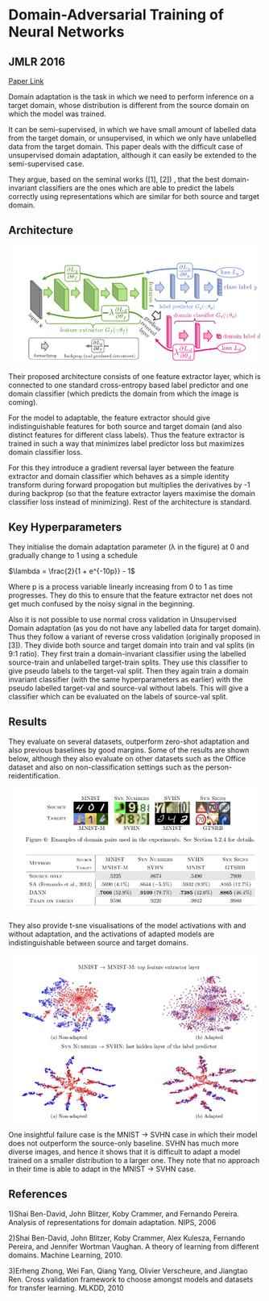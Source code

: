 

# Domain-Adversarial Training of Neural Networks
## JMLR 2016
[Paper Link](https://jmlr.org/papers/volume17/15-239/15-239.pdf)

Domain adaptation is the task in which we need to perform inference on a target domain, whose distribution is different from the source domain on which the model was trained. 

It can be semi-supervised, in which we have small amount of labelled data from the target domain, or unsupervised, in which we only have unlabelled data from the target domain. This paper deals with the difficult case of unsupervised domain adaptation, although it can easily be extended to the semi-supervised case.

They argue, based on the seminal works ([1], [2]) , that the best domain-invariant classifiers are the ones which are able to predict the labels correctly using representations which are similar for both source and target domain. 


## Architecture

![](DANN_architecture.png)

 Their proposed architecture consists of one feature extractor layer, which is connected to one standard cross-entropy based label predictor and one domain classifier (which predicts the domain from which the image is coming).

For the model to adaptable, the feature extractor should give indistinguishable features for both source and target domain (and also distinct features for different class labels). Thus the feature extractor is trained in such a way that minimizes label predictor loss but maximizes domain classifier loss. 

For this they introduce a gradient reversal layer between the feature extractor and domain classifier which behaves as a simple identity transform during forward propogation but multiplies the derivatives by -1 during backprop (so that the feature extractor layers maximise the domain classifier loss instead of minimizing). Rest of the architecture is standard. 

## Key Hyperparameters

They initialise the domain adaptation parameter (λ in the figure) at 0 and gradually change to 1 using a schedule 

$\lambda = \frac{2}{1 + e^{-10p}} - 1$

Where p is a process variable linearly increasing from 0 to 1 as time progresses. They do this to ensure that the feature extractor net does not get much confused by the noisy signal in the beginning.

 Also it is not possible to use normal cross validation in Unsupervised Domain adaptation (as you do not have any labelled data for target domain). Thus they follow a variant of reverse cross validation (originally proposed in [3]). They divide both source and target domain into train and val splits (in 9:1 ratio). They first train a domain-invariant classifier using the labelled source-train and unlabelled target-train splits. They use this classifier to give pseudo labels to the target-val split. Then they again train a domain invariant classifier (with the same hyperparameters as earlier) with the pseudo labelled target-val and source-val without labels. This will give a classifier which can be evaluated on the labels of source-val split. 
 
## Results
They evaluate on several datasets, outperform zero-shot adaptation and also previous baselines by good margins. Some of the results are shown below, although they also evaluate on other datasets such as the Office dataset and also on non-classification settings such as the person-reidentification. 

![Quantitative Results](results.png)

They also provide t-sne visualisations of the model activations with and without adaptation, and the activations of adapted models are indistinguishable between source and target domains.

![tsne visuals](DANN_tsne.png)
 
One insightful failure case is the MNIST -> SVHN case in which their model does not outperform the source-only baseline. SVHN has much more diverse images, and hence it shows that it is difficult to adapt a model trained on a smaller distribution to a larger one.  They note that no approach in their time is able to adapt in the MNIST -> SVHN case.

## References

1)Shai Ben-David, John Blitzer, Koby Crammer, and Fernando Pereira. Analysis of representations for domain adaptation. NIPS, 2006

2)Shai Ben-David, John Blitzer, Koby Crammer, Alex Kulesza, Fernando Pereira, and Jennifer Wortman Vaughan. A theory of learning from different domains. Machine Learning, 2010.

3)Erheng Zhong, Wei Fan, Qiang Yang, Olivier Verscheure, and Jiangtao Ren. Cross validation framework to choose amongst models and datasets for transfer learning. MLKDD, 2010




